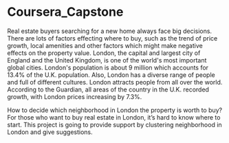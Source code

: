# Coursera_Capstone
Real estate buyers searching for a new home always face big decisions. There are lots of factors effecting where to buy, such as the trend of price growth, local amenities and other factors which might make negative effects on the property value. London, the capital and largest city of England and the United Kingdom, is one of the world's most important global cities. London's population is about 9 million which accounts for 13.4% of the U.K. population. Also, London has a diverse range of people and full of different cultures. London attracts people from all over the world. According to the Guardian, all areas of the country in the U.K. recorded growth, with London prices increasing by 7.3%.

How to decide which neighborhood in London the property is worth to buy? For those who want to buy real estate in London, it’s hard to know where to start. This project is going to provide support by clustering neighborhood in London and give suggestions.
